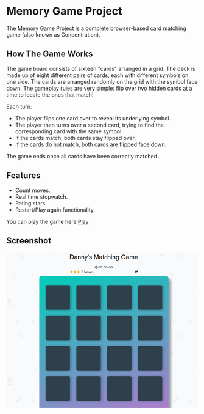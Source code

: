 # Memory Game Project

The Memory Game Project is a complete browser-based card matching game (also known as Concentration).

## How The Game Works

The game board consists of sixteen "cards" arranged in a grid. The deck is made up of eight different pairs of cards, each with different symbols on one side. The cards are arranged randomly on the grid with the symbol face down. The gameplay rules are very simple: flip over two hidden cards at a time to locate the ones that match!

Each turn:

- The player flips one card over to reveal its underlying symbol.
- The player then turns over a second card, trying to find the corresponding card with the same symbol.
- If the cards match, both cards stay flipped over.
- If the cards do not match, both cards are flipped face down.

The game ends once all cards have been correctly matched.

## Features

- Count moves.
- Real time stopwatch.
- Rating stars.
- Restart/Play again functionality.

You can play the game here [Play](https://danielotieno.github.io/fend-project-memory-game/ "Memory Game")

## Screenshot

![Memory Game](/img/gm.png)
